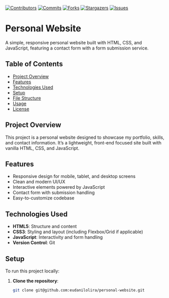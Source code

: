 [![Contributors][contributors-shield]][contributors-url]
[![Commits][commits-shield]][commits-url]
[![Forks][forks-shield]][forks-url]
[![Stargazers][stars-shield]][stars-url]
[![Issues][issues-shield]][issues-url]


# Personal Website

A simple, responsive personal website built with HTML, CSS, and JavaScript, featuring a contact form with a form submission service.

## Table of Contents
- [Project Overview](#project-overview)
- [Features](#features)
- [Technologies Used](#technologies-used)
- [Setup](#setup)
- [File Structure](#file-structure)
- [Usage](#usage)
- [License](#license)

## Project Overview
This project is a personal website designed to showcase my portfolio, skills, and contact information. It’s a lightweight, front-end focused site built with vanilla HTML, CSS, and JavaScript.

## Features
- Responsive design for mobile, tablet, and desktop screens
- Clean and modern UI/UX
- Interactive elements powered by JavaScript
- Contact form with submission handling
- Easy-to-customize codebase

## Technologies Used
- **HTML5**: Structure and content
- **CSS3**: Styling and layout (including Flexbox/Grid if applicable)
- **JavaScript**: Interactivity and form handling
- **Version Control**: Git

## Setup
To run this project locally:
1. **Clone the repository**:
   ```bash
   git clone git@github.com:eudanilolira/personal-website.git

<!-- MARKDOWN LINKS & IMAGES -->
<!-- https://www.markdownguide.org/basic-syntax/#reference-style-links -->
[contributors-shield]: https://img.shields.io/github/contributors/eudanilolira/personal-website.svg?style=flat-square
[contributors-url]: https://img.shields.io/github/contributors/eudanilolira/personal-website
[forks-shield]: https://img.shields.io/github/forks/eudanilolira/personal-website.svg?style=flat-square
[forks-url]: https://img.shields.io/github/forks/eudanilolira/personal-website
[commits-shield]: https://img.shields.io/github/last-commit/eudanilolira/personal-website.svg?style=flat-square
[commits-url]: https://img.shields.io/github/last-commit/eudanilolira/personal-website
[stars-shield]: https://img.shields.io/github/stars/eudanilolira/personal-website.svg?style=flat-square
[stars-url]: https://img.shields.io/github/stars/eudanilolira/personal-website
[issues-shield]: https://img.shields.io/github/issues/eudanilolira/personal-website.svg?style=flat-square
[issues-url]: https://img.shields.io/github/issues/eudanilolira/personal-website
